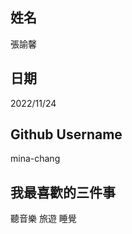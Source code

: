 姓名
----
張諭馨

日期
----
2022/11/24

Github Username
---------------
mina-chang

我最喜歡的三件事
---------------
聽音樂 旅遊 睡覺